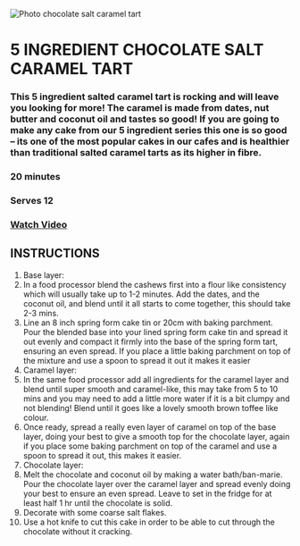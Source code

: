 ![Photo chocolate salt caramel tart](https://thehappypear.ie/wp-content/uploads/2021/04/FullSizeRender-91-1536x1536.jpg)

# 5 INGREDIENT CHOCOLATE SALT CARAMEL TART

### This 5 ingredient salted caramel tart is rocking and will leave you looking for more! The caramel is made from dates, nut butter and coconut oil and tastes so good! If you are going to make any cake from our 5 ingredient series this one is so good – its one of the most popular cakes in our cafes and is healthier than traditional salted caramel tarts as its higher in fibre.

### 20 minutes
### Serves 12
### [Watch Video](https://thehappypear.ie/5-ingredient-chocolate-salted-caramel-tart/#recipe-video)

## INSTRUCTIONS
 
1. Base layer:
2. In a food processor blend the cashews first into a flour like consistency which will usually take up to 1-2 minutes. Add the dates, and the coconut oil, and blend until it all starts to come together, this should take 2-3 mins.
3. Line an 8 inch spring form cake tin or 20cm with baking parchment. Pour the blended base into your lined spring form cake tin and spread it out evenly and compact it firmly into the base of the spring form tart, ensuring an even spread. If you place a little baking parchment on top of the mixture and use a spoon to spread it out it makes it easier
4. Caramel layer:
5. In the same food processor add all ingredients for the caramel layer and blend until super smooth and caramel-like, this may take from 5 to 10 mins and you may need to add a little more water if it is a bit clumpy and not blending! Blend until it goes like a lovely smooth brown toffee like colour.
6. Once ready, spread a really even layer of caramel on top of the base layer, doing your best to give a smooth top for the chocolate layer, again if you place some baking parchment on top of the caramel and use a spoon to spread it out, this makes it easier.
7. Chocolate layer:
8. Melt the chocolate and coconut oil by making a water bath/ban-marie. Pour the chocolate layer over the caramel layer and spread evenly doing your best to ensure an even spread. Leave to set in the fridge for at least half 1 hr until the chocolate is solid.
9. Decorate with some coarse salt flakes.
10. Use a hot knife to cut this cake in order to be able to cut through the chocolate without it cracking.

